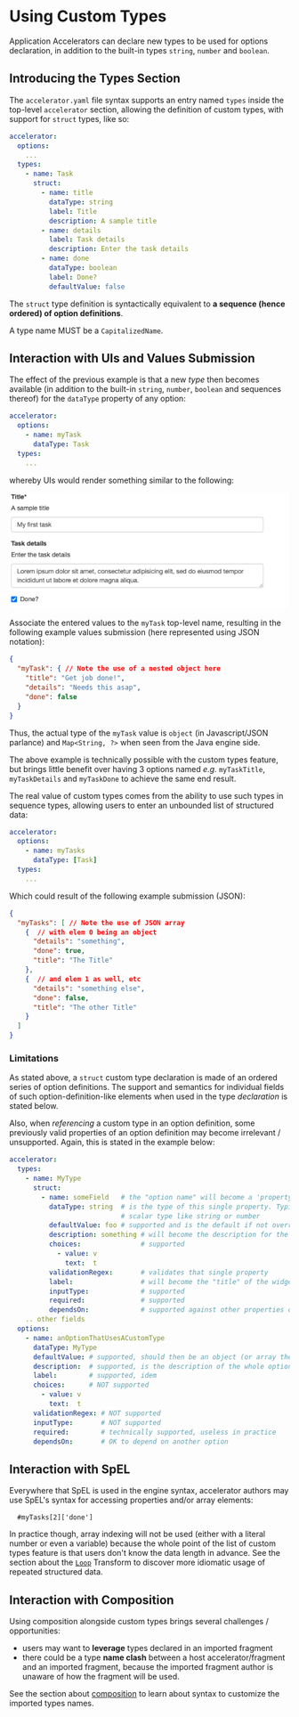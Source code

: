 # Using Custom Types

Application Accelerators can declare new types to be used for options declaration,
in addition to the built-in types `string`, `number` and `boolean`.

## Introducing the Types Section

The `accelerator.yaml` file syntax supports an entry named `types` inside the top-level
`accelerator` section, allowing the definition of custom types, with support for
`struct` types, like so:

```yaml
accelerator:
  options:
    ...
  types:
    - name: Task
      struct:
        - name: title
          dataType: string
          label: Title
          description: A sample title
        - name: details
          label: Task details
          description: Enter the task details
        - name: done
          dataType: boolean
          label: Done?
          defaultValue: false
```

The `struct` type definition is syntactically equivalent to **a sequence (hence ordered) of
option definitions**.

A type name MUST be a `CapitalizedName`.

## Interaction with UIs and Values Submission

The effect of the previous example is that a new _type_ then becomes available
(in addition to the built-in `string`, `number`, `boolean` and sequences thereof)
for the `dataType` property of any option:

```yaml
accelerator:
  options:
    - name: myTask
      dataType: Task
  types:
    ...
```

whereby UIs would render something similar to the following:

![SimpleTask form is open with text box examples filled in.](simple-task.png)

Associate the entered
values to the `myTask` top-level name, resulting in the following example
values submission (here represented using JSON notation):

```json
{
  "myTask": { // Note the use of a nested object here
    "title": "Get job done!",
    "details": "Needs this asap",
    "done": false
  }
}
```

Thus, the actual type of the `myTask` value is `object` (in Javascript/JSON parlance)
and `Map<String, ?>` when seen from the Java engine side.

The above example is technically possible with the custom types feature,
but brings little benefit over having 3 options named _e.g._ `myTaskTitle`,
`myTaskDetails` and `myTaskDone` to achieve the same end result.

The real value of custom types comes from the ability to use such types
in sequence types, allowing users to enter an unbounded list of structured
data:

```yaml
accelerator:
  options:
    - name: myTasks
      dataType: [Task]
  types:
    ...
```

Which could result of the following example submission (JSON):

```json
{
  "myTasks": [ // Note the use of JSON array
    {  // with elem 0 being an object
      "details": "something",
      "done": true,
      "title": "The Title"
    },
    {  // and elem 1 as well, etc
      "details": "something else",
      "done": false,
      "title": "The other Title"
    }
  ]
}
```

### Limitations

As stated above, a `struct` custom type declaration is made of an ordered
series of option definitions. The support and semantics for individual fields
of such option-definition-like elements when used in the type _declaration_ is stated below.

Also, when _referencing_ a custom type in an option definition, some previously
valid properties of an option definition may become irrelevant / unsupported.
Again, this is stated in the example below:

```yaml
accelerator:
  types:
    - name: MyType
      struct:
        - name: someField   # the "option name" will become a 'property' of the newly created type
          dataType: string  # is the type of this single property. Typically, will be a simple
                            # scalar type like string or number
          defaultValue: foo # supported and is the default if not overridden at usage point by the option's defaultValue
          description: something # will become the description for the field's widget
          choices:               # supported
            - value: v
              text:  t
          validationRegex:       # validates that single property
          label:                 # will become the "title" of the widget
          inputType:             # supported
          required:              # supported
          dependsOn:             # supported against other properties of THIS struct
    .. other fields
  options:
    - name: anOptionThatUsesACustomType
      dataType: MyType
      defaultValue: # supported, should then be an object (or array thereof)
      description:  # supported, is the description of the whole option (as opposed to individual fields)
      label:        # supported, idem
      choices:      # NOT supported
        - value: v
          text:  t
      validationRegex: # NOT supported
      inputType:       # NOT supported
      required:        # technically supported, useless in practice
      dependsOn:       # OK to depend on another option
```

## Interaction with SpEL

Everywhere that SpEL is used in the engine syntax, accelerator authors
may use SpEL's syntax for accessing properties and/or array elements:

```console
  #myTasks[2]['done']
```

In practice though, array indexing will not be used (either with a literal
number or even a variable)
because the whole point of the list of custom types feature is that users don't know
the data length in advance. See the section about the [`Loop`](transforms/loop.hbs.md) Transform
to discover more idiomatic usage of repeated structured data.

## Interaction with Composition

Using composition alongside custom types brings several challenges / opportunities:

- users may want to **leverage** types declared in an imported fragment
- there could be a type **name clash** between a host accelerator/fragment and an imported
  fragment, because the imported fragment author is unaware of how the fragment will be used.

See the section about [composition](composition.hbs.md) to learn about syntax to
customize the imported types names.
